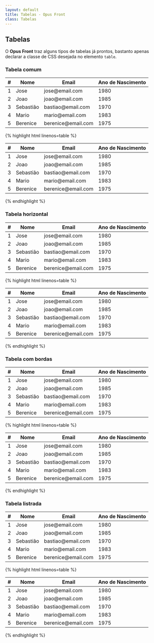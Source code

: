 ```yaml
---
layout: default
title: Tabelas - Opus Front
class: Tabelas
---
```


## Tabelas

O __Opus Front__ traz alguns tipos de tabelas já prontos, bastanto apenas declarar a classe de CSS desejada no elemento ```table```.

### Tabela comum

<table class="table">
    <thead>
        <tr>
            <th>#</th>
            <th>Nome</th>
            <th>Email</th>
            <th>Ano de Nascimento</th>
        </tr>
    </thead>
    <tbody>
        <tr>
            <td>1</td>
            <td>Jose</td>
            <td>jose@email.com</td>
            <td>1980</td>
        </tr>
        <tr>
            <td>2</td>
            <td>Joao</td>
            <td>joao@email.com</td>
            <td>1985</td>
        </tr>
        <tr>
            <td>3</td>
            <td>Sebastião</td>
            <td>bastiao@email.com</td>
            <td>1970</td>
        </tr>
        <tr>
            <td>4</td>
            <td>Mario</td>
            <td>mario@email.com</td>
            <td>1983</td>
        </tr>
        <tr>
            <td>5</td>
            <td>Berenice</td>
            <td>berenice@email.com</td>
            <td>1975</td>
        </tr>
    </tbody>
</table>

{% highlight html linenos=table %}
<table class="table">
    <thead>
        <tr>
            <th>#</th>
            <th>Nome</th>
            <th>Email</th>
            <th>Ano de Nascimento</th>
        </tr>
    </thead>
    <tbody>
        <tr>
            <td>1</td>
            <td>Jose</td>
            <td>jose@email.com</td>
            <td>1980</td>
        </tr>
        <tr>
            <td>2</td>
            <td>Joao</td>
            <td>joao@email.com</td>
            <td>1985</td>
        </tr>
        <tr>
            <td>3</td>
            <td>Sebastião</td>
            <td>bastiao@email.com</td>
            <td>1970</td>
        </tr>
        <tr>
            <td>4</td>
            <td>Mario</td>
            <td>mario@email.com</td>
            <td>1983</td>
        </tr>
        <tr>
            <td>5</td>
            <td>Berenice</td>
            <td>berenice@email.com</td>
            <td>1975</td>
        </tr>
    </tbody>
</table>
{% endhighlight %}

<h3>Tabela horizontal</h3>

<table class="table table--horizontal">
    <thead>
        <tr>
            <th>#</th>
            <th>Nome</th>
            <th>Email</th>
            <th>Ano de Nascimento</th>
        </tr>
    </thead>
    <tbody>
        <tr>
            <td>1</td>
            <td>Jose</td>
            <td>jose@email.com</td>
            <td>1980</td>
        </tr>
        <tr>
            <td>2</td>
            <td>Joao</td>
            <td>joao@email.com</td>
            <td>1985</td>
        </tr>
        <tr>
            <td>3</td>
            <td>Sebastião</td>
            <td>bastiao@email.com</td>
            <td>1970</td>
        </tr>
        <tr>
            <td>4</td>
            <td>Mario</td>
            <td>mario@email.com</td>
            <td>1983</td>
        </tr>
        <tr>
            <td>5</td>
            <td>Berenice</td>
            <td>berenice@email.com</td>
            <td>1975</td>
        </tr>
    </tbody>
</table>

{% highlight html linenos=table %}
<table class="table table--horizontal">
    <thead>
        <tr>
            <th>#</th>
            <th>Nome</th>
            <th>Email</th>
            <th>Ano de Nascimento</th>
        </tr>
    </thead>
    <tbody>
        <tr>
            <td>1</td>
            <td>Jose</td>
            <td>jose@email.com</td>
            <td>1980</td>
        </tr>
        <tr>
            <td>2</td>
            <td>Joao</td>
            <td>joao@email.com</td>
            <td>1985</td>
        </tr>
        <tr>
            <td>3</td>
            <td>Sebastião</td>
            <td>bastiao@email.com</td>
            <td>1970</td>
        </tr>
        <tr>
            <td>4</td>
            <td>Mario</td>
            <td>mario@email.com</td>
            <td>1983</td>
        </tr>
        <tr>
            <td>5</td>
            <td>Berenice</td>
            <td>berenice@email.com</td>
            <td>1975</td>
        </tr>
    </tbody>
</table>
{% endhighlight %}

<h3>Tabela com bordas</h3>

<table class="table table--bordered">
    <thead>
        <tr>
            <th>#</th>
            <th>Nome</th>
            <th>Email</th>
            <th>Ano de Nascimento</th>
        </tr>
    </thead>
    <tbody>
        <tr>
            <td>1</td>
            <td>Jose</td>
            <td>jose@email.com</td>
            <td>1980</td>
        </tr>
        <tr>
            <td>2</td>
            <td>Joao</td>
            <td>joao@email.com</td>
            <td>1985</td>
        </tr>
        <tr>
            <td>3</td>
            <td>Sebastião</td>
            <td>bastiao@email.com</td>
            <td>1970</td>
        </tr>
        <tr>
            <td>4</td>
            <td>Mario</td>
            <td>mario@email.com</td>
            <td>1983</td>
        </tr>
        <tr>
            <td>5</td>
            <td>Berenice</td>
            <td>berenice@email.com</td>
            <td>1975</td>
        </tr>
    </tbody>
</table>

{% highlight html linenos=table %}
<table class="table table--bordered">
    <thead>
        <tr>
            <th>#</th>
            <th>Nome</th>
            <th>Email</th>
            <th>Ano de Nascimento</th>
        </tr>
    </thead>
    <tbody>
        <tr>
            <td>1</td>
            <td>Jose</td>
            <td>jose@email.com</td>
            <td>1980</td>
        </tr>
        <tr>
            <td>2</td>
            <td>Joao</td>
            <td>joao@email.com</td>
            <td>1985</td>
        </tr>
        <tr>
            <td>3</td>
            <td>Sebastião</td>
            <td>bastiao@email.com</td>
            <td>1970</td>
        </tr>
        <tr>
            <td>4</td>
            <td>Mario</td>
            <td>mario@email.com</td>
            <td>1983</td>
        </tr>
        <tr>
            <td>5</td>
            <td>Berenice</td>
            <td>berenice@email.com</td>
            <td>1975</td>
        </tr>
    </tbody>
</table>
{% endhighlight %}

<h3>Tabela listrada</h3>

<table class="table table--stripped">
    <thead>
        <tr>
            <th>#</th>
            <th>Nome</th>
            <th>Email</th>
            <th>Ano de Nascimento</th>
        </tr>
    </thead>
    <tbody>
        <tr>
            <td>1</td>
            <td>Jose</td>
            <td>jose@email.com</td>
            <td>1980</td>
        </tr>
        <tr>
            <td>2</td>
            <td>Joao</td>
            <td>joao@email.com</td>
            <td>1985</td>
        </tr>
        <tr>
            <td>3</td>
            <td>Sebastião</td>
            <td>bastiao@email.com</td>
            <td>1970</td>
        </tr>
        <tr>
            <td>4</td>
            <td>Mario</td>
            <td>mario@email.com</td>
            <td>1983</td>
        </tr>
        <tr>
            <td>5</td>
            <td>Berenice</td>
            <td>berenice@email.com</td>
            <td>1975</td>
        </tr>
    </tbody>
</table>

{% highlight html linenos=table %}
<table class="table table--stripped">
    <thead>
        <tr>
            <th>#</th>
            <th>Nome</th>
            <th>Email</th>
            <th>Ano de Nascimento</th>
        </tr>
    </thead>
    <tbody>
        <tr>
            <td>1</td>
            <td>Jose</td>
            <td>jose@email.com</td>
            <td>1980</td>
        </tr>
        <tr>
            <td>2</td>
            <td>Joao</td>
            <td>joao@email.com</td>
            <td>1985</td>
        </tr>
        <tr>
            <td>3</td>
            <td>Sebastião</td>
            <td>bastiao@email.com</td>
            <td>1970</td>
        </tr>
        <tr>
            <td>4</td>
            <td>Mario</td>
            <td>mario@email.com</td>
            <td>1983</td>
        </tr>
        <tr>
            <td>5</td>
            <td>Berenice</td>
            <td>berenice@email.com</td>
            <td>1975</td>
        </tr>
    </tbody>
</table>
{% endhighlight %}